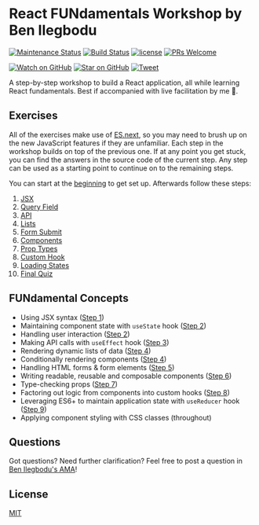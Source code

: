 # React FUNdamentals Workshop by Ben Ilegbodu

[![Maintenance Status](https://img.shields.io/badge/status-maintained-brightgreen.svg)](https://github.com/benmvp/react-workshop/pulse)
[![Build Status](https://github.com/benmvp/react-workshop/workflows/CI/badge.svg)](https://github.com/benmvp/react-workshop/actions)
[![license](https://img.shields.io/github/license/benmvp/react-workshop.svg)](LICENSE)
[![PRs Welcome](https://img.shields.io/badge/PRs-welcome-brightgreen.svg)](http://makeapullrequest.com)

[![Watch on GitHub](https://img.shields.io/github/watchers/benmvp/react-workshop.svg?style=social)](https://github.com/benmvp/react-workshop/watchers)
[![Star on GitHub](https://img.shields.io/github/stars/benmvp/react-workshop.svg?style=social)](https://github.com/benmvp/react-workshop/stargazers)
[![Tweet](https://img.shields.io/twitter/url/https/github.com/benmvp/react-workshop.svg?style=social)](https://twitter.com/intent/tweet?text=Check%20out%20React%20Fundamentals%20Workshop%20by%20%40benmvp!%0A%0Ahttps%3A%2F%2Fgithub.com%2Fbenmvp%2Freact-workshop)

A step-by-step workshop to build a React application, all while learning React fundamentals. Best if accompanied with live facilitation by me 🙂.

## Exercises

All of the exercises make use of [ES.next](http://www.benmvp.com/learning-es6-series/), so you may need to brush up on the new JavaScript features if they are unfamiliar. Each step in the workshop builds on top of the previous one. If at any point you get stuck, you can find the answers in the source code of the current step. Any step can be used as a starting point to continue on to the remaining steps.

You can start at the [beginning](src/00-begin/) to get set up. Afterwards follow these steps:

1. [JSX](src/01-jsx/)
1. [Query Field](src/02-query-field/)
1. [API](src/03-api/)
1. [Lists](src/04-lists/)
1. [Form Submit](src/05-form-submit/)
1. [Components](src/06-components/)
1. [Prop Types](src/07-prop-types/)
1. [Custom Hook](src/08-custom-hook/)
1. [Loading States](src/09-loading-states/)
1. [Final Quiz](src/10-quizd/)

## FUNdamental Concepts

- Using JSX syntax ([Step 1](src/01-jsx/))
- Maintaining component state with `useState` hook ([Step 2](src/02-query-field/))
- Handling user interaction ([Step 2](src/02-query-field/))
- Making API calls with `useEffect` hook ([Step 3](src/03-api/))
- Rendering dynamic lists of data ([Step 4](src/04-lists/))
- Conditionally rendering components ([Step 4](src/04-lists/))
- Handling HTML forms & form elements ([Step 5](src/05-form-submit/))
- Writing readable, reusable and composable components ([Step 6](src/06-components/))
- Type-checking props ([Step 7](src/07-prop-types/))
- Factoring out logic from components into custom hooks ([Step 8](src/08-custom-hook/))
- Leveraging ES6+ to maintain application state with `useReducer` hook ([Step 9](src/09-loading-states/))
- Applying component styling with CSS classes (throughout)

## Questions

Got questions? Need further clarification? Feel free to post a question in [Ben Ilegbodu's AMA](http://www.benmvp.com/ama/)!

## License

[MIT](LICENSE)
